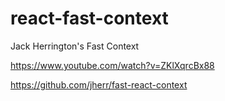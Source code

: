 # react-fast-context
Jack Herrington's Fast Context

https://www.youtube.com/watch?v=ZKlXqrcBx88

https://github.com/jherr/fast-react-context

